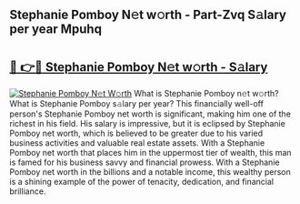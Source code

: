 ## Stephanie Pomboy N𝚎t w𝚘rth - Part-Zvq S𝚊lary per year Mpuhq

# <h2><a href="http://gc18or5.nevu.top/?p=Stephanie+Pomboy">🔗 👉🔴 Stephanie Pomboy N𝚎t w𝚘rth - S𝚊lary</a></h2>

[![Stephanie Pomboy N𝚎t W𝚘rth](https://i.imgur.com/Oavwk0R.jpeg)](http://gc18or5.nevu.top/?p=Stephanie+Pomboy)
What is Stephanie Pomboy n𝚎t w𝚘rth? What is Stephanie Pomboy s𝚊lary per year?
This financially well-off person's Stephanie Pomboy net worth is significant, making him one of the richest in his field. His salary is impressive, but it is eclipsed by Stephanie Pomboy net worth, which is believed to be greater due to his varied business activities and valuable real estate assets. With a Stephanie Pomboy net worth that places him in the uppermost tier of wealth, this man is famed for his business savvy and financial prowess. With a Stephanie Pomboy net worth in the billions and a notable income, this wealthy person is a shining example of the power of tenacity, dedication, and financial brilliance.
